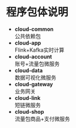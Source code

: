 # 程序包体说明
- **cloud-common**\
公共依赖包
- **cloud-app**\
Flink+Kafka实时计算
- **cloud-account**\
账号+流量包微服务
- **cloud-data**\
数据可视化微服务
- **cloud-gateway**\
业务网关
- **cloud-link**\
短链微服务
- **cloud-shop**\
流量包商品+支付微服务